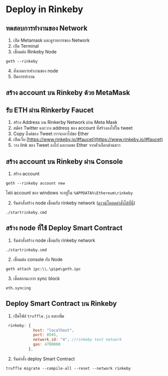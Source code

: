 # Deploy in Rinkeby

## ทดสอบการทำงานของ Network

1. เปิด Metamask และดูรายการของ Network 
2. เปิด Terminal
3. เชื่อมต่อ Rinkeby Node

```pwsh
geth --rinkeby
```

4. สังเกตการทำงานของ node
5. ปิดการทำงาน

## สร้าง account บน Rinkeby ด้วย MetaMask


## รับ ETH ผ่าน Rinkerby Faucet

1. สร้าง Address บน Rinkerby Network ผ่าน Meta Mask
2. สมัคร Twitter และวาง address ของ account ที่สร้างลงไปใน tweet
3. Copy ลิ้งค์ของ Tweet เราจะเอาไปขอ Ether
4. เปิดเว็บ [https://www.rinkeby.io/#faucet](https://www.rinkeby.io/#faucet)
5. วาง link ของ Tweet ลงไป และกดขอ Ether จากตัวเลือกด้านขวา


## สร้าง account บน Rinkeby ผ่าน Console 

1. สร้าง account 

```pwsh
geth --rinkeby account new
```

ไฟล์ account ของ windows จะอยู่ใน `%APPDATA%\Ethereum\rinkeby`


2. รันคำสั่งสร้าง node เชื่อมกับ rinkeby network ([ดาวน์โหลดคำสั่งได้ที่นี่](https://www.dropbox.com/s/e2nme9ihlu1fbh5/startrinkeby.cmd.zip?dl=0))

```pwsh
./startrinkeby.cmd
```



## สร้าง node ที่ใช้ Deploy Smart Contract

1. รันคำสั่งสร้าง node เชื่อมกับ rinkeby network

```pwsh
./startrinkeby.cmd
```

2. เชื่อมต่อ console กับ Node

```pwsh
geth attach ipc:\\.\pipe\geth.ipc
```

3. เช็คสถานะการ sync block

```pwsh
eth.syncing
```

## Deploy Smart Contract บน Rinkeby

1. เปิดไฟล์ `truffle.js` และเพิ่ม 

```js
 rinkeby: {
            host: "localhost",
            port: 8545,
            network_id: "4", //rinkeby test network
            gas: 4700000
          },
```

2. รันคำสั่ง deploy Smart Contract

```pwsh
truffle migrate --compile-all --reset --network rinkeby
```
